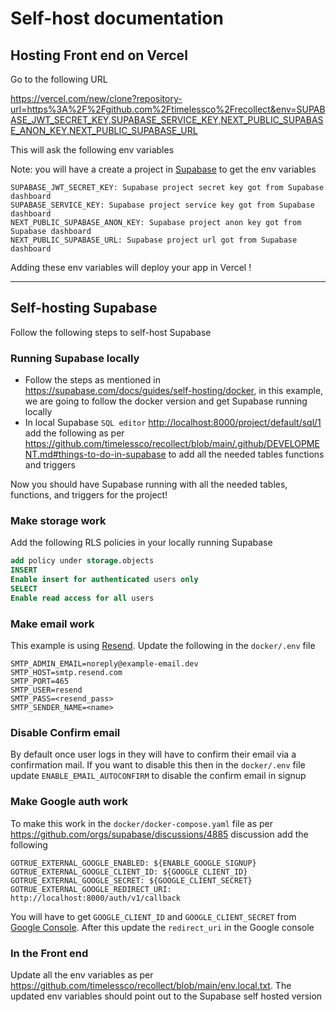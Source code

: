 # Self-host documentation

## Hosting Front end on Vercel

Go to the following URL

<https://vercel.com/new/clone?repository-url=https%3A%2F%2Fgithub.com%2Ftimelessco%2Frecollect&env=SUPABASE_JWT_SECRET_KEY,SUPABASE_SERVICE_KEY,NEXT_PUBLIC_SUPABASE_ANON_KEY,NEXT_PUBLIC_SUPABASE_URL>

This will ask the following env variables

Note: you will have a create a project in [Supabase](https://supabase.com/) to get the env variables

```env
SUPABASE_JWT_SECRET_KEY: Supabase project secret key got from Supabase dashboard
SUPABASE_SERVICE_KEY: Supabase project service key got from Supabase dashboard
NEXT_PUBLIC_SUPABASE_ANON_KEY: Supabase project anon key got from Supabase dashboard
NEXT_PUBLIC_SUPABASE_URL: Supabase project url got from Supabase dashboard
```

Adding these env variables will deploy your app in Vercel !

---

## Self-hosting Supabase

Follow the following steps to self-host Supabase

### Running Supabase locally

- Follow the steps as mentioned in <https://supabase.com/docs/guides/self-hosting/docker>, in this example, we are going to follow the docker version and get Supabase running locally
- In local Supabase `SQL editor` <http://localhost:8000/project/default/sql/1> add the following as per <https://github.com/timelessco/recollect/blob/main/.github/DEVELOPMENT.md#things-to-do-in-supabase> to add all the needed tables functions and triggers

Now you should have Supabase running with all the needed tables, functions, and triggers for the project!

### Make storage work

Add the following RLS policies in your locally running Supabase

```sql
add policy under storage.objects
INSERT
Enable insert for authenticated users only
SELECT
Enable read access for all users
```

### Make email work

This example is using [Resend](https://resend.com/home). Update the following in the `docker/.env` file

```env
SMTP_ADMIN_EMAIL=noreply@example-email.dev
SMTP_HOST=smtp.resend.com
SMTP_PORT=465
SMTP_USER=resend
SMTP_PASS=<resend_pass>
SMTP_SENDER_NAME=<name>
```

### Disable Confirm email

By default once user logs in they will have to confirm their email via a confirmation mail. If you want to disable this then in the `docker/.env` file update `ENABLE_EMAIL_AUTOCONFIRM` to disable the confirm email in signup

### Make Google auth work

To make this work in the `docker/docker-compose.yaml` file as per <https://github.com/orgs/supabase/discussions/4885> discussion add the following

```env
GOTRUE_EXTERNAL_GOOGLE_ENABLED: ${ENABLE_GOOGLE_SIGNUP}
GOTRUE_EXTERNAL_GOOGLE_CLIENT_ID: ${GOOGLE_CLIENT_ID}
GOTRUE_EXTERNAL_GOOGLE_SECRET: ${GOOGLE_CLIENT_SECRET}
GOTRUE_EXTERNAL_GOOGLE_REDIRECT_URI: http://localhost:8000/auth/v1/callback
```

You will have to get `GOOGLE_CLIENT_ID` and `GOOGLE_CLIENT_SECRET` from [Google Console](https://console.cloud.google.com/apis/credentials). After this update the `redirect_uri` in the Google console

### In the Front end

Update all the env variables as per <https://github.com/timelessco/recollect/blob/main/env.local.txt>. The updated env variables should point out to the Supabase self hosted version
